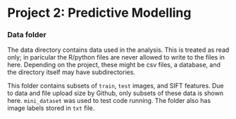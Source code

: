 # Project 2: Predictive Modelling

### Data folder

The data directory contains data used in the analysis. This is treated as read only; in paricular the R/python files are never allowed to write to the files in here. Depending on the project, these might be csv files, a database, and the directory itself may have subdirectories.  

This folder contains subsets of `train`, `test` images, and SIFT features. Due to data and file upload size by Github, only subsets of these data is shown here. `mini_dataset` was used to test code running. The folder also has image labels stored in `txt` file.

